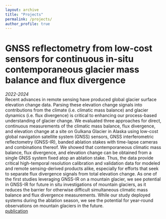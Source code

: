 ```yaml
---
layout: archive
title: "Projects"
permalink: /projects/
author_profile: true
---
```


GNSS reflectometry from low-cost sensors for continuous in-situ contemporaneous glacier mass balance and flux divergence
======
*2022-2024*\
Recent advances in remote sensing have produced global glacier surface elevation change data. Parsing these elevation change signals into contributions from the climate (i.e. climatic mass balance) and glacier dynamics (i.e. flux divergence) is critical to enhancing our process-based understanding of glacier change. We evaluated three approaches for direct, continuous measurements of the climatic mass balance, flux divergence, and elevation change at a site on Gulkana Glacier in Alaska using low-cost global navigation satellite system (GNSS) sensors, GNSS interferometric reflectometry (GNSS-IR), banded ablation stakes with time-lapse cameras and combinations thereof. We showed that contemporaneous climatic mass balance, flux divergence, and elevation change can be obtained from a single GNSS system fixed atop an ablation stake. Thus, the data provide critical high-temporal resolution calibration and validation data for modeled and remote sensing-derived products alike, especially for efforts that seek to separate flux divergence signals from total elevation change. As one of the first studies leveraging GNSS-IR on a mountain glacier, we see potential in GNSS-IR for future in situ investigations of mountain glaciers, as it reduces the barrier for otherwise difficult simultaneous climatic mass balance and flux divergence measurements. While our study deployed systems during the ablation season, we see the potential for year-round observations on mountain glaciers in the future.\
[publication](https://doi.org/10.1017/jog.2024.54)
